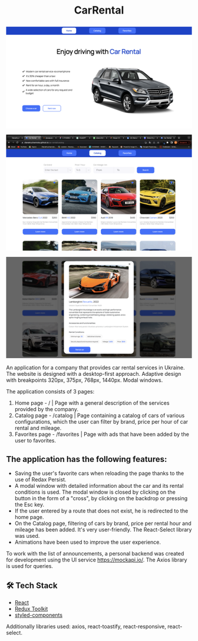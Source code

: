 # <p align="center">CarRental</p>

![image](https://github.com/DianaKryzhanivska/car-rental/blob/main/assets/home.png)

![image](https://github.com/DianaKryzhanivska/car-rental/blob/main/assets/catalog.png)

![image](https://github.com/DianaKryzhanivska/car-rental/blob/main/assets/modal.png)

An application for a company that provides car rental services in Ukraine. The
website is designed with a desktop-first approach. Adaptive design with
breakpoints 320px, 375px, 768px, 1440px. Modal windows.

The application consists of 3 pages:

1. Home page - / | Page with a general description of the services provided by
   the company.
2. Catalog page - /catalog | Page containing a catalog of cars of various
   configurations, which the user can filter by brand, price per hour of car
   rental and mileage.
3. Favorites page - /favorites | Page with ads that have been added by the user
   to favorites.

## The application has the following features:

- Saving the user's favorite cars when reloading the page thanks to the use of
  Redax Persist.
- A modal window with detailed information about the car and its rental
  conditions is used. The modal window is closed by clicking on the button in
  the form of a "cross", by clicking on the backdrop or pressing the Esc key.
- If the user entered by a route that does not exist, he is redirected to the
  home page.
- On the Catalog page, filtering of cars by brand, price per rental hour and
  mileage has been added. It's very user-friendly. The React-Select library was
  used.
- Animations have been used to improve the user experience.

To work with the list of announcements, a personal backend was created for
development using the UI service https://mockapi.io/. The Axios library is used
for queries.

## 🛠️ Tech Stack

- [React](https://reactjs.org/)
- [Redux Toolkit](https://redux-toolkit.js.org)
- [styled-components](https://styled-components.com)

Additionally libraries used: axios, react-toastify, react-responsive,
react-select.
